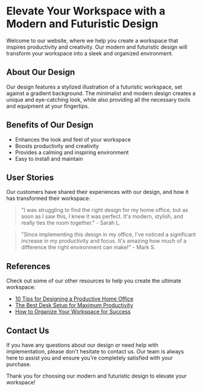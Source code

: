 <!--font:Cinzel Decorative-->

# Elevate Your Workspace with a Modern and Futuristic Design

Welcome to our website, where we help you create a workspace that inspires productivity and creativity. Our modern and futuristic design will transform your workspace into a sleek and organized environment.

## About Our Design

Our design features a stylized illustration of a futuristic workspace, set against a gradient background. The minimalist and modern design creates a unique and eye-catching look, while also providing all the necessary tools and equipment at your fingertips.

## Benefits of Our Design

- Enhances the look and feel of your workspace
- Boosts productivity and creativity
- Provides a calming and inspiring environment
- Easy to install and maintain

## User Stories

Our customers have shared their experiences with our design, and how it has transformed their workspace:

> "I was struggling to find the right design for my home office, but as soon as I saw this, I knew it was perfect. It's modern, stylish, and really ties the room together." - Sarah L.

> "Since implementing this design in my office, I've noticed a significant increase in my productivity and focus. It's amazing how much of a difference the right environment can make!" - Mark S.

## References

Check out some of our other resources to help you create the ultimate workspace:

- [10 Tips for Designing a Productive Home Office](#)
- [The Best Desk Setup for Maximum Productivity](#)
- [How to Organize Your Workspace for Success](#)

## Contact Us

If you have any questions about our design or need help with implementation, please don't hesitate to contact us. Our team is always here to assist you and ensure you're completely satisfied with your purchase.

Thank you for choosing our modern and futuristic design to elevate your workspace!

<!--

Write me content for website with wallpaper which alt text is:

"A wallpaper featuring a stylized illustration of a futuristic workspace, with a minimalist and modern design, set against a gradient background."

The name/title of the page should not be 1:1 copy of the alt text but rather a real content of the website which is using this wallpaper.

- Use markdown format 
- Start with heading
- Heading should be short and concise
- The content should look like a real website 
- The website should not be about the wallpaper, wallpaper is just a related background
- Heading should be contain work "wallpaper" or "background"
- Include real sections like references, contact, user stories, etc. use things relevant to the page purpose.
- Feel free to use structure like headings, bullets, numbering, blockquotes, paragraphs, horizontal lines, etc.
- You can use formatting like bold or _italic_
- You can include UTF-8 emojis
- Links should be only #hash anchors (and you can refer to the document itself)
- Do not include images


---


# Future-Proof Your Workspace with Our Modern Wallpaper

Welcome to our website, where we help you create a workspace that inspires productivity and creativity. Our wallpaper featuring a stylized illustration of a futuristic workspace is the perfect addition to any modern office or home setup.

## About Our Wallpaper

Our wallpaper is designed to provide a minimalist and modern look, while also adding a touch of futuristic flair to your workspace. The stylized illustration depicts a sleek and organized workspace, with all the necessary tools and equipment at your fingertips. The gradient background adds depth and dimension to the design, creating a truly unique and eye-catching look.

## Benefits of Our Wallpaper

- Enhances the look and feel of your workspace
- Boosts productivity and creativity
- Provides a calming and inspiring environment
- Easy to install and maintain

## User Stories

Our customers have shared their experiences with our wallpaper, and how it has transformed their workspace:

> "I was struggling to find the right wallpaper for my home office, but as soon as I saw this design, I knew it was perfect. It's modern, stylish, and really ties the room together." - Sarah L.

> "Since installing this wallpaper in my office, I've noticed a significant increase in my productivity and focus. It's amazing how much of a difference the right environment can make!" - Mark S.

## References

Check out some of our other resources to help you create the ultimate workspace:

- [10 Tips for Designing a Productive Home Office](#)
- [The Best Desk Setup for Maximum Productivity](#)
- [How to Organize Your Workspace for Success](#)

## Contact Us

If you have any questions about our wallpaper or need help with installation, please don't hesitate to contact us. Our team is always here to assist you and ensure you're completely satisfied with your purchase.

Thank you for choosing our modern wallpaper to elevate your workspace!


---


Heading should not include word "wallpaper". The website should not be about the wallpaper itself, wallpaper is just a related background, rewrite whole content.


---


# Elevate Your Workspace with a Modern and Futuristic Design

Welcome to our website, where we help you create a workspace that inspires productivity and creativity. Our modern and futuristic design will transform your workspace into a sleek and organized environment.

## About Our Design

Our design features a stylized illustration of a futuristic workspace, set against a gradient background. The minimalist and modern design creates a unique and eye-catching look, while also providing all the necessary tools and equipment at your fingertips.

## Benefits of Our Design

- Enhances the look and feel of your workspace
- Boosts productivity and creativity
- Provides a calming and inspiring environment
- Easy to install and maintain

## User Stories

Our customers have shared their experiences with our design, and how it has transformed their workspace:

> "I was struggling to find the right design for my home office, but as soon as I saw this, I knew it was perfect. It's modern, stylish, and really ties the room together." - Sarah L.

> "Since implementing this design in my office, I've noticed a significant increase in my productivity and focus. It's amazing how much of a difference the right environment can make!" - Mark S.

## References

Check out some of our other resources to help you create the ultimate workspace:

- [10 Tips for Designing a Productive Home Office](#)
- [The Best Desk Setup for Maximum Productivity](#)
- [How to Organize Your Workspace for Success](#)

## Contact Us

If you have any questions about our design or need help with implementation, please don't hesitate to contact us. Our team is always here to assist you and ensure you're completely satisfied with your purchase.

Thank you for choosing our modern and futuristic design to elevate your workspace!

-->
